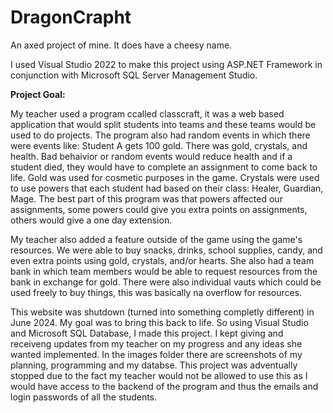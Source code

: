 # DragonCrapht
An axed project of mine. It does have a cheesy name.

I used Visual Studio 2022 to make this project using ASP.NET Framework in conjunction with Microsoft SQL Server Management Studio.

**Project Goal:**

My teacher used a program ccalled classcraft, it was a web based application that would split students into teams and these teams would be used to do projects. The program also had random events in which there were events like: Student A gets 100 gold. There was gold, crystals, and health. Bad behaivior or random events would reduce health and if a student died, they would have to complete an assignment to come back to life. Gold was used for cosmetic purposes in the game. Crystals were used to use powers that each student had based on their class: Healer, Guardian, Mage. The best part of this program was that powers affected our assignments, some powers could give you extra points on assignments, others would give a one day extension.

My teacher also added a feature outside of the game using the game's resources. We were able to buy snacks, drinks, school supplies, candy, and even extra points using gold, crystals, and/or hearts. She also had a team bank in which team members would be able to request resources from the bank in exchange for gold. There were also individual vauts which could be used freely to buy things, this was basically na overflow for resources.

This website was shutdown (turned into something completly different) in June 2024. My goal was to bring this back to life. So using Visual Studio and Microsoft SQL Database, I made this project. I kept giving and receiveng updates from my teacher on my progress and any ideas she wanted implemented. In the images folder there are screenshots of my planning, programming and my databse. This project was adventually stopped due to the fact my teacher would not be allowed to use this as I would have access to the backend of the program and thus the emails and login passwords of all the students.
